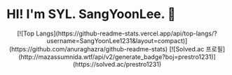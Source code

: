 # HI! I'm SYL. SangYoonLee. 👋

<div align="center">
  [![Top Langs](https://github-readme-stats.vercel.app/api/top-langs/?username=SangYoonLee1231&layout=compact)](https://github.com/anuraghazra/github-readme-stats)
  [![Solved.ac 프로필](http://mazassumnida.wtf/api/v2/generate_badge?boj=prestro1231)](https://solved.ac/prestro1231)
</div>
